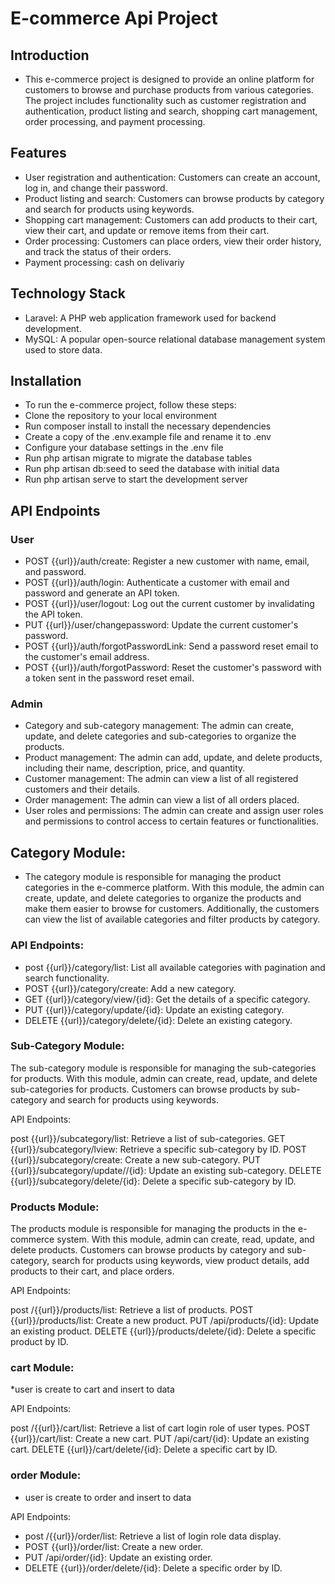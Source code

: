 
# E-commerce Api Project

## Introduction
* This e-commerce project is designed to provide an online platform for customers to browse and purchase products from various categories. The project includes functionality such as customer registration and authentication, product listing and search, shopping cart management, order processing, and payment processing.

## Features
* User registration and authentication: Customers can create an account, log in, and change their password.
* Product listing and search: Customers can browse products by category and search for products using keywords.
* Shopping cart management: Customers can add products to their cart, view their cart, and update or remove items from their cart.
* Order processing: Customers can place orders, view their order history, and track the status of their orders.
* Payment processing: cash on delivariy

## Technology Stack
* Laravel: A PHP web application framework used for backend development.
* MySQL: A popular open-source relational database management system used to store data.

## Installation
* To run the e-commerce project, follow these steps:
* Clone the repository to your local environment
* Run composer install to install the necessary dependencies
* Create a copy of the .env.example file and rename it to .env
* Configure your database settings in the .env file
* Run php artisan migrate to migrate the database tables
* Run php artisan db:seed to seed the database with initial data
* Run php artisan serve to start the development server

## API Endpoints
### User
* POST {{url}}/auth/create: Register a new customer with name, email, and password.
* POST {{url}}/auth/login: Authenticate a customer with email and password and generate an API token.
* POST {{url}}/user/logout: Log out the current customer by invalidating the API token.
* PUT {{url}}/user/changepassword: Update the current customer's password.
* POST {{url}}/auth/forgotPasswordLink: Send a password reset email to the customer's email address.
* POST {{url}}/auth/forgotPassword: Reset the customer's password with a token sent in the password reset email.
  
### Admin
* Category and sub-category management: The admin can create, update, and delete categories and sub-categories to organize the products.
* Product management: The admin can add, update, and delete products, including their name, description, price, and quantity.
* Customer management: The admin can view a list of all registered customers and their details.
* Order management: The admin can view a list of all orders placed.
* User roles and permissions: The admin can create and assign user roles and permissions to control access to certain features or functionalities.

## Category Module:

* The category module is responsible for managing the product categories in the e-commerce platform. With this module, the admin can create, update, and delete categories to organize the products and make them easier to browse for customers. Additionally, the customers can view the list of available categories and filter products by category.

### API Endpoints:

* post {{url}}/category/list: List all available categories with pagination and search functionality.
* POST {{url}}/category/create: Add a new category.
* GET  {{url}}/category/view/{id}: Get the details of a specific category.
* PUT  {{url}}/category/update/{id}: Update an existing category.
* DELETE {{url}}/category/delete/{id}: Delete an existing category.

### Sub-Category Module:

The sub-category module is responsible for managing the sub-categories for products. With this module, admin can create, read, update, and delete sub-categories for products. Customers can browse products by sub-category and search for products using keywords.

API Endpoints:

post {{url}}/subcategory/list: Retrieve a list of sub-categories.
GET {{url}}/subcategory/lview: Retrieve a specific sub-category by ID.
POST {{url}}/subcategory/create: Create a new sub-category.
PUT {{url}}/subcategory/update//{id}: Update an existing sub-category.
DELETE {{url}}/subcategory/delete/{id}: Delete a specific sub-category by ID.

### Products Module:

The products module is responsible for managing the products in the e-commerce system. With this module, admin can create, read, update, and delete products. Customers can browse products by category and sub-category, search for products using keywords, view product details, add products to their cart, and place orders.

API Endpoints:

post /{{url}}/products/list: Retrieve a list of products.
POST {{url}}/products/list: Create a new product.
PUT /api/products/{id}: Update an existing product.
DELETE {{url}}/products/delete/{id}: Delete a specific product by ID.

### cart Module:
*user is create to cart and insert to data 

API Endpoints:

post /{{url}}/cart/list: Retrieve a list of cart login role of user types.
POST {{url}}/cart/list: Create a new cart.
PUT /api/cart/{id}: Update an existing cart.
DELETE {{url}}/cart/delete/{id}: Delete a specific cart by ID.

### order Module: 
* user is create to order and insert to data 

API Endpoints:

* post /{{url}}/order/list: Retrieve a list of login role data display.
* POST {{url}}/order/list: Create a new order.
* PUT /api/order/{id}: Update an existing order.
* DELETE {{url}}/order/delete/{id}: Delete a specific order by ID.



